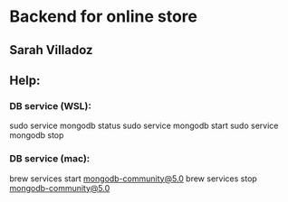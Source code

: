 # Backend for online store
## Sarah Villadoz

## Help:

### DB service (WSL):
sudo service mongodb status
sudo service mongodb start
sudo service mongodb stop

### DB service (mac):
brew services start mongodb-community@5.0
brew services stop mongodb-community@5.0